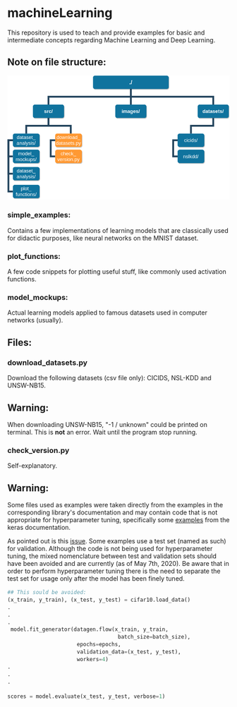 # machineLearning

This repository is used to teach and provide examples for basic and intermediate concepts regarding Machine Learning and Deep Learning.

## Note on file structure:

![Overview (IT MAY CHANGE)](images/ml_repo_file_system.png?raw=true "Overview")

### simple_examples:
  Contains a few implementations of learning models that are classically used for didactic purposes, like neural networks on the MNIST dataset.

### plot_functions:
  A few code snippets for plotting useful stuff, like commonly used activation functions.

### model_mockups:
  Actual learning models applied to famous datasets used in computer networks (usually).

## Files:

### download_datasets.py
  Download the following datasets (csv file only): CICIDS, NSL-KDD and UNSW-NB15.

## Warning:
  When downloading UNSW-NB15, "-1 / unknown" could be printed on terminal. This is **not** an error. Wait until the program stop running.

### check_version.py
  Self-explanatory.

## Warning:
  Some files used as examples were taken directly from the examples in the corresponding library's documentation and may contain code that is not appropriate for hyperparameter tuning, specifically some [examples](https://github.com/keras-team/keras/blob/master/examples/cifar10_cnn.py#L80. "examples") from the keras documentation.

  As pointed out is this [issue](https://github.com/keras-team/keras/issues/1753 "issue"). Some examples use a test set (named as such) for validation. Although the code is not being used for hyperparameter tuning, the mixed nomenclature between test and validation sets should have been avoided and are currently (as of May 7th, 2020). Be aware that in order to perform hyperparameter tuning there is the need to separate the test set for usage only after the model has been finely tuned.

  ```python
  ## This sould be avoided:
  (x_train, y_train), (x_test, y_test) = cifar10.load_data()
  .
  .
  .
   model.fit_generator(datagen.flow(x_train, y_train,
                                     batch_size=batch_size),
                        epochs=epochs,
                        validation_data=(x_test, y_test),
                        workers=4)
  .
  .
  .

  scores = model.evaluate(x_test, y_test, verbose=1)
  ```
